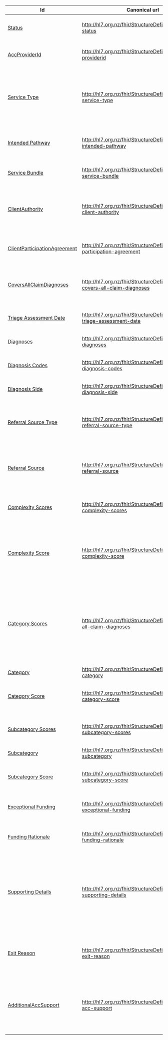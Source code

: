
<div class="tableGridded"></div>

|Id |Canonical url | Description |
|--- |--- | --- |
|[Status](StructureDefinition-acc-icp-status.html)|http://hl7.org.nz/fhir/StructureDefinition/acc-icp-status|The Status of the ICP case (Active or Finished)|
|[AccProviderId](StructureDefinition-acc-providerid.html)|http://hl7.org.nz/fhir/StructureDefinition/acc-providerid|This should represent the person providing the data to ACC.|
|[Service Type](StructureDefinition-acc-icp-service-type.html)|http://hl7.org.nz/fhir/StructureDefinition/acc-icp-service-type|The type of ICP service. Currently only musculoskeletal (msk) is allowed, with more to be added in the future, e.g. concussion.|
|[Intended Pathway](StructureDefinition-acc-icp-intended-pathway.html)|http://hl7.org.nz/fhir/StructureDefinition/acc-icp-intended-pathway|Indicates if the pathway is expected to be surgical or non-surgical|
|[Service Bundle](StructureDefinition-acc-icp-service-bundle.html)|http://hl7.org.nz/fhir/StructureDefinition/acc-icp-service-bundle|Indicates the ICP service bundle selected for the treatment|
|[ClientAuthority](StructureDefinition-acc-icp-client-authority.html)|http://hl7.org.nz/fhir/StructureDefinition/acc-icp-client-authority|Indicates that the Client has agreed to ACC being able to collect, store, use, &amp; share their information.|
|[ClientParticipationAgreement](StructureDefinition-acc-icp-client-participation-agreement.html)|http://hl7.org.nz/fhir/StructureDefinition/client-participation-agreement|Indicates that the Client has agreed to participating in ICP.|
|[CoversAllClaimDiagnoses](StructureDefinition-acc-icp-covers-all-claim-diagnoses.html)|http://hl7.org.nz/fhir/StructureDefinition/acc-icp-covers-all-claim-diagnoses|Indicates whether or not the ICP case is treating all the diagnoses on the claim.|
|[Triage Assessment Date](StructureDefinition-acc-icp-triage-assessment-date.html)|http://hl7.org.nz/fhir/StructureDefinition/acc-icp-triage-assessment-date|The date the triage assessment was completed|
|[Diagnoses](StructureDefinition-acc-icp-diagnoses.html)|http://hl7.org.nz/fhir/StructureDefinition/acc-icp-diagnoses|The diagnoses for the injury being treated.|
|[Diagnosis Codes](StructureDefinition-acc-icp-diagnosis-codes.html)|http://hl7.org.nz/fhir/StructureDefinition/acc-icp-diagnosis-codes|The diagnosis codes for the injury being treated.|
|[Diagnosis Side](StructureDefinition-acc-icp-diagnosis-side.html)|http://hl7.org.nz/fhir/StructureDefinition/acc-icp-diagnosis-side|The body side this diagnosis code relates to.|
|[Referral Source Type](StructureDefinition-acc-icp-referral-source-type.html)|http://hl7.org.nz/fhir/StructureDefinition/acc-icp-referral-source-type|A classification of the source of the ICP referral, e.g. ACC referral, GP referral, rongoa referral, etc|
|[Referral Source](StructureDefinition-acc-icp-referral-source.html)|http://hl7.org.nz/fhir/StructureDefinition/acc-icp-referral-source|A classification of the source of the ICP referral, e.g. ACC referral, GP referral, rongoa referral, etc|
|[Complexity Scores](StructureDefinition-acc-icp-complexity-scores.html)|http://hl7.org.nz/fhir/StructureDefinition/acc-icp-complexity-scores|The scores obtained from the ICP complexity assessment/tool.|
|[Complexity Score](StructureDefinition-acc-icp-complexity-score.html)|http://hl7.org.nz/fhir/StructureDefinition/acc-icp-complexity-score|The score (low, medium, high) for each category/sub-category obtained from the ICP complexity assessment/tool.|
|[Category Scores](StructureDefinition-acc-icp-category-scores.html)|http://hl7.org.nz/fhir/StructureDefinition/covers-all-claim-diagnoses|A complexity category and corresponding complexity score. Also contains the sub-category details (sub-category types and corresponding scores) related to this category.|
|[Category](StructureDefinition-acc-icp-category.html)|http://hl7.org.nz/fhir/StructureDefinition/acc-icp-category|The complexity category.|
|[Category Score](StructureDefinition-acc-icp-category-score.html)|http://hl7.org.nz/fhir/StructureDefinition/acc-icp-category-score|The score (low, medium, high) for each complexity category.|
|[Subcategory Scores](StructureDefinition-acc-icp-subcategory-scores.html)|http://hl7.org.nz/fhir/StructureDefinition/acc-icp-subcategory-scores|A set of complexity sub-category and corresponding score.|
|[Subcategory](StructureDefinition-acc-icp-subcategory.html)|http://hl7.org.nz/fhir/StructureDefinition/acc-icp-subcategory|The complexity sub-category.|
|[Subcategory Score](StructureDefinition-acc-icp-subcategory-score.html)|http://hl7.org.nz/fhir/StructureDefinition/acc-icp-subcategory-score|The score (low, medium, high) for the complexity sub-category.|
|[Exceptional Funding](StructureDefinition-acc-icp-exceptional-funding.html)|http://hl7.org.nz/fhir/StructureDefinition/acc-icp-exceptional-funding|Indicates if exceptional is required for this treatment.|
|[Funding Rationale](StructureDefinition-acc-icp-funding-rationale.html)|http://hl7.org.nz/fhir/StructureDefinition/acc-icp-funding-rationale|A categorisation of the rationale for exceptional funding being required.|
|[Supporting Details](StructureDefinition-acc-icp-supporting-details.html)|http://hl7.org.nz/fhir/StructureDefinition/acc-icp-supporting-details|A paragraph outlining the reason/rational. Used to explain the need for exceptional funding being required as well as providing further context for the client exit.|
|[Exit Reason](StructureDefinition-acc-icp-exit-reason.html)|http://hl7.org.nz/fhir/StructureDefinition/acc-icp-exit-reason|A classification of the type reason for the client exit, e.g. client moved, or non-compliance, etc.|
|[AdditionalAccSupport](StructureDefinition-acc-icp-additional-acc-support.html)|http://hl7.org.nz/fhir/StructureDefinition/additional-acc-support|An attribute on the Client Exit flow for the ICP supplier to indicate if the client/patient requires further support from ACC.|
